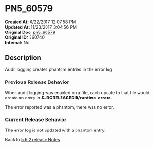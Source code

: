 # PN5_60579

**Created At:** 6/22/2017 12:07:58 PM  
**Updated At:** 11/23/2017 3:04:56 PM  
**Original Doc:** [pn5_60579](https://docs.jbase.com/36526-5-6-2-release-notes/pn5_60579)  
**Original ID:** 260740  
**Internal:** No  

## Description

Audit logging creates phantom entries in the error log

### Previous Release Behavior

When audit logging was enabled on a file, each update to that file would create an entry in **$JBCRELEASEDIR/runtime-errors**.

The error reported was a phantom, there was no error.

### Current Release Behavior

The error log is not updated with a phantom entry.

Back to [5.6.2 release Notes](./../README.md)
